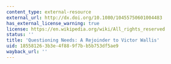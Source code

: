 ```yaml
---
content_type: external-resource
external_url: http://dx.doi.org/10.1080/10455750601004483
has_external_license_warning: true
license: https://en.wikipedia.org/wiki/All_rights_reserved
status: ''
title: 'Questioning Needs: A Rejoinder to Victor Wallis'
uid: 18558126-3b3e-4f88-9f7b-b5b753df5ae9
wayback_url: ''
---
```

